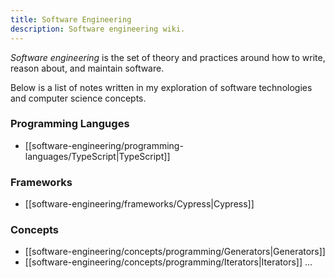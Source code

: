 ```yaml
---
title: Software Engineering
description: Software engineering wiki.
---
```

*Software engineering* is the set of theory and practices around how to write, reason about, and maintain software.

Below is a list of notes written in my exploration of software technologies and computer science concepts.

### Programming Languges
- [[software-engineering/programming-languages/TypeScript|TypeScript]]

### Frameworks
- [[software-engineering/frameworks/Cypress|Cypress]]

### Concepts
- [[software-engineering/concepts/programming/Generators|Generators]]
- [[software-engineering/concepts/programming/Iterators|Iterators]]
...
